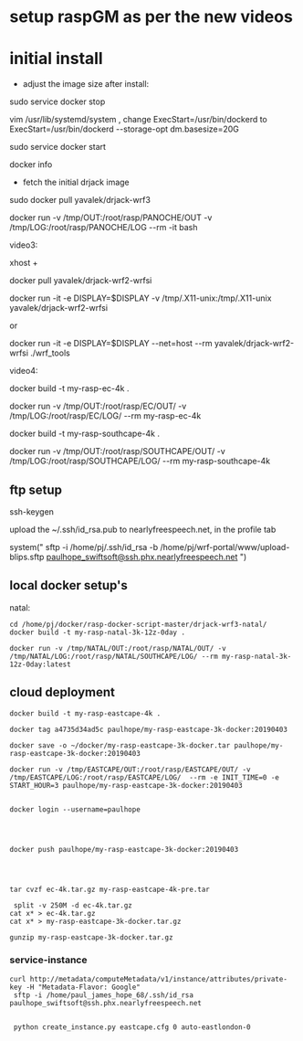 

# setup raspGM as per the new videos



# initial install

- adjust the image size after install: 

sudo service docker stop

vim /usr/lib/systemd/system , change ExecStart=/usr/bin/dockerd to 
ExecStart=/usr/bin/dockerd --storage-opt dm.basesize=20G

sudo service docker start

docker info

- fetch the initial drjack image

sudo docker pull yavalek/drjack-wrf3


docker run -v /tmp/OUT:/root/rasp/PANOCHE/OUT -v /tmp/LOG:/root/rasp/PANOCHE/LOG --rm -it bash

video3:

xhost +

docker pull yavalek/drjack-wrf2-wrfsi

docker run -it -e DISPLAY=$DISPLAY -v /tmp/.X11-unix:/tmp/.X11-unix yavalek/drjack-wrf2-wrfsi

or

docker run -it -e DISPLAY=$DISPLAY --net=host --rm  yavalek/drjack-wrf2-wrfsi
./wrf_tools

video4:

docker build -t my-rasp-ec-4k .

docker run -v /tmp/OUT:/root/rasp/EC/OUT/ -v /tmp/LOG:/root/rasp/EC/LOG/  --rm my-rasp-ec-4k

docker build -t my-rasp-southcape-4k .

docker run -v /tmp/OUT:/root/rasp/SOUTHCAPE/OUT/ -v /tmp/LOG:/root/rasp/SOUTHCAPE/LOG/ --rm my-rasp-southcape-4k


## ftp setup

ssh-keygen

upload the ~/.ssh/id_rsa.pub to nearlyfreespeech.net, in the profile tab


system(" sftp -i /home/pj/.ssh/id_rsa -b /home/pj/wrf-portal/www/upload-blips.sftp paulhope_swiftsoft@ssh.phx.nearlyfreespeech.net  ")

## local docker setup's
natal:
``` 
cd /home/pj/docker/rasp-docker-script-master/drjack-wrf3-natal/
docker build -t my-rasp-natal-3k-12z-0day .

docker run -v /tmp/NATAL/OUT:/root/rasp/NATAL/OUT/ -v /tmp/NATAL/LOG:/root/rasp/NATAL/SOUTHCAPE/LOG/ --rm my-rasp-natal-3k-12z-0day:latest
```

## cloud deployment

```
docker build -t my-rasp-eastcape-4k .

docker tag a4735d34ad5c paulhope/my-rasp-eastcape-3k-docker:20190403

docker save -o ~/docker/my-rasp-eastcape-3k-docker.tar paulhope/my-rasp-eastcape-3k-docker:20190403

docker run -v /tmp/EASTCAPE/OUT:/root/rasp/EASTCAPE/OUT/ -v /tmp/EASTCAPE/LOG:/root/rasp/EASTCAPE/LOG/  --rm -e INIT_TIME=0 -e START_HOUR=3 paulhope/my-rasp-eastcape-3k-docker:20190403


docker login --username=paulhope




docker push paulhope/my-rasp-eastcape-3k-docker:20190403




tar cvzf ec-4k.tar.gz my-rasp-eastcape-4k-pre.tar 

 split -v 250M -d ec-4k.tar.gz
cat x* > ec-4k.tar.gz
cat x* > my-rasp-eastcape-3k-docker.tar.gz

gunzip my-rasp-eastcape-3k-docker.tar.gz

```

### service-instance

```
curl http://metadata/computeMetadata/v1/instance/attributes/private-key -H "Metadata-Flavor: Google"
 sftp -i /home/paul_james_hope_68/.ssh/id_rsa paulhope_swiftsoft@ssh.phx.nearlyfreespeech.net


 python create_instance.py eastcape.cfg 0 auto-eastlondon-0
```

